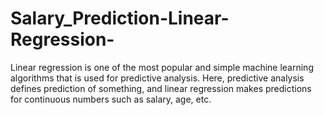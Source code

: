# Salary_Prediction-Linear-Regression-
Linear regression is one of the most popular and simple machine learning algorithms that is used for predictive analysis. Here, predictive analysis defines prediction of something, and linear regression makes predictions for continuous numbers such as salary, age, etc.
